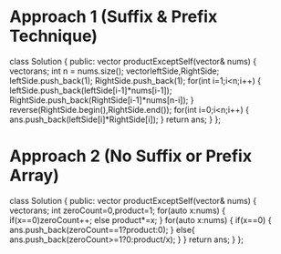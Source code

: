 # Approach 1 (Suffix & Prefix Technique)
class Solution {
public:
    vector<int> productExceptSelf(vector<int>& nums) {
        vector<int>ans;
        int n = nums.size();
        vector<int>leftSide,RightSide;
        leftSide.push_back(1);
        RightSide.push_back(1);
        for(int i=1;i<n;i++)
        {
            leftSide.push_back(leftSide[i-1]*nums[i-1]);
            RightSide.push_back(RightSide[i-1]*nums[n-i]);
        }
        reverse(RightSide.begin(),RightSide.end());
        for(int i=0;i<n;i++)
        {
            ans.push_back(leftSide[i]*RightSide[i]);
        }
        return ans;
    }
};



# Approach 2 (No Suffix or Prefix Array)
class Solution {
public:
    vector<int> productExceptSelf(vector<int>& nums) {
        vector<int>ans;
        int zeroCount=0,product=1;
        for(auto x:nums)
        {
            if(x==0)zeroCount++;
            else product*=x;
        }
        for(auto x:nums)
        {
            if(x==0)
            {
                ans.push_back(zeroCount==1?product:0);
            }
            else{
                ans.push_back(zeroCount>=1?0:product/x);
            }
        }
        return ans;
    }
};